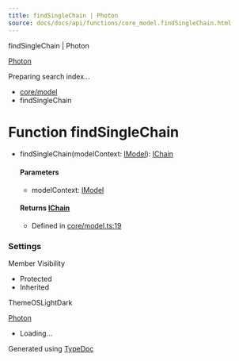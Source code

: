 ```yaml
---
title: findSingleChain | Photon
source: docs/docs/api/functions/core_model.findSingleChain.html
---
```


findSingleChain | Photon

[Photon](../index.html)




Preparing search index...

* [core/model](../modules/core_model.html)
* findSingleChain

# Function findSingleChain

* findSingleChain(modelContext: [IModel](../interfaces/core_schema.IModel.html)): [IChain](../interfaces/core_maker.IChain.html)

  #### Parameters

  + modelContext: [IModel](../interfaces/core_schema.IModel.html)

  #### Returns [IChain](../interfaces/core_maker.IChain.html)

  + Defined in [core/model.ts:19](https://github.com/mwhite454/photon/blob/main/packages/photon/src/core/model.ts#L19)

### Settings

Member Visibility

* Protected
* Inherited

ThemeOSLightDark

[Photon](../index.html)

* Loading...

Generated using [TypeDoc](https://typedoc.org/)
